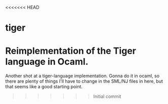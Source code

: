 <<<<<<< HEAD
# tiger
Reimplementation of the Tiger language in Ocaml.
=======
Another shot at a tiger-language implementation.
Gonna do it in ocaml, so there are plenty of things I'll have to change in the SML/NJ files in here,
but that seems like a good starting point.
>>>>>>> Initial commit
